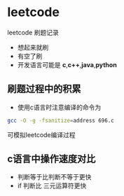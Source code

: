 # leetcode

leetcode 刷题记录

- 想起来就刷
- 有空了刷
- 开发语言可能是 __c__,__c++__,__java__,__python__

## 刷题过程中的积累

- 使用c语言时注意编译的命令为

```bash
gcc -O -g -fsanitize=address 696.c
```

可模拟leetcode编译过程

## c语言中操作速度对比

- 判断等于比判断不等于更快
- if 判断比 三元运算符更快
